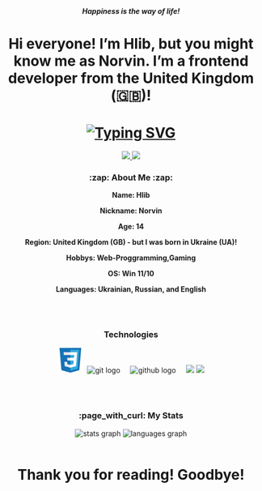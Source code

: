 <br clear="both">

<div align="center">
 <h5>Happiness is the way of life!</h5>
 </div>


<div id="header" align="center">
  <h1> Hi everyone! I’m Hlib, but you might know me as Norvin. I’m a frontend developer from the United Kingdom (🇬🇧)!  </h1>
   <h1> <a  href="https://git.io/typing-svg"><img src="https://readme-typing-svg.herokuapp.com?font=Helvetica&weight=600&size=28&pause=1000&color=000000&random=false&width=260&lines=FrontEnd+Developer" alt="Typing SVG" /></a></h1>
  
   </div>



 <div align="center">
 <a href="https://t.me/TheCodingNorvin" target="_blank">
 <img src="https://img.shields.io/badge/Telegram-2CA5E0?style=for-the-badge&logo=telegram&logoColor=white"> 
 </a>
 <a href="https://www.tiktok.com/@norvintiktok?_t=ZG-8t4LyP0zlvU&_r=1" target="_blank">
 <img src="https://img.shields.io/badge/tiktok-%235865F2.svg?style=for-the-badge&logo=tiktok&logoColor=black">
 </a>
 </div>



 <h3 align="center"> :zap: About Me :zap: </h3>   



 <div align="center">
 <p><b>Name: Hlib</b></p>
 <p><b>Nickname: Norvin</b></p>
 <p><b>Age: 14</b></p>
 <p><b>Region: United Kingdom (GB) - but I was born in Ukraine (UA)!</b></p>
 <p><b>Hobbys: Web-Proggramming,Gaming</b></p>
 <p><b>OS: Win 11/10</b></p>
 <p><b>Languages: Ukrainian, Russian, and English</b></p>
 </div>





<br><br>
 <h3 align="center">Technologies</h3>


 <div align="center">
   <img src="https://github.com/devicons/devicon/blob/master/icons/css3/css3-original.svg" title="css" alt="css"  height="50"/>&nbsp
  <img src="https://cdn.jsdelivr.net/gh/devicons/devicon/icons/git/git-original.svg" height="50" alt="git logo"  />
  <img width="12" />
  <img src="https://cdn.jsdelivr.net/gh/devicons/devicon/icons/github/github-original.svg" height="50" alt="github logo"  />
  <img width="12" />
 <img src="https://user-images.githubusercontent.com/25181517/192158954-f88b5814-d510-4564-b285-dff7d6400dad.png" height="50">
 <img src="https://user-images.githubusercontent.com/25181517/189715289-df3ee512-6eca-463f-a0f4-c10d94a06b2f.png" height="50">
 </div>

<br><br>
<div>
 <h3 align="center">:page_with_curl: My Stats</h3>
<div align="center">
  <img src="https://github-readme-stats.vercel.app/api?username=HlibSamodin&hide_title=false&hide_rank=false&show_icons=true&include_all_commits=true&count_private=true&disable_animations=false&theme=dracula&locale=en&hide_border=false" height="150" alt="stats graph"  />
  <img src="https://github-readme-stats.vercel.app/api/top-langs?username=HlibSamodin&locale=en&hide_title=false&layout=compact&card_width=320&langs_count=5&theme=dracula&hide_border=false" height="150" alt="languages graph"  />
</div>
 <br>
</div>

 
<div align="center">
  <h1 align="center">Thank you for reading! Goodbye!</h1>
<br><br>
